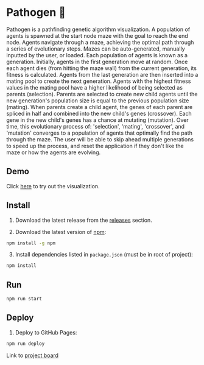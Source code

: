 # Pathogen 🧬

Pathogen is a pathfinding genetic algorithm visualization. A population of agents is spawned at the start node maze with the goal to reach the end node. Agents navigate through a maze, achieving the optimal path through a series of evolutionary steps. Mazes can be auto-generated, manually inputted by the user, or loaded. Each population of agents is known as a generation. Initially, agents in the first generation move at random. Once each agent dies (from hitting the maze wall) from the current generation, its fitness is calculated. Agents from the last generation are then inserted into a mating pool to create the next generation. Agents with the highest fitness values in the mating pool have a higher likelihood of being selected as parents (selection). Parents are selected to create new child agents until the new generation's population size is equal to the previous population size (mating). When parents create a child agent, the genes of each parent are spliced in half and combined into the new child's genes (crossover). Each gene in the new child's genes has a chance at mutating (mutation). Over time, this evolutionary process of: 'selection', 'mating', 'crossover', and 'mutation' converges to a population of agents that optimally find the path through the maze. The user will be able to skip ahead multiple generations to speed up the process, and reset the application if they don't like the maze or how the agents are evolving. 

## Demo

Click [here](https://cis3296f22.github.io/Pathogen/) to try out the visualization.

## Install

1. Download the latest release from the [releases](https://github.com/cis3296f22/Pathogen/releases) section.

2. Download the latest version of [npm](https://docs.npmjs.com/downloading-and-installing-node-js-and-npm):

```sh
npm install -g npm
```

3. Install dependencies listed in `package.json` (must be in root of project):

```sh
npm install
```

## Run

```sh
npm run start
```

## Deploy

1. Deploy to GitHub Pages:

```sh
npm run deploy
```

Link to [project board](https://github.com/orgs/cis3296f22/projects/112)